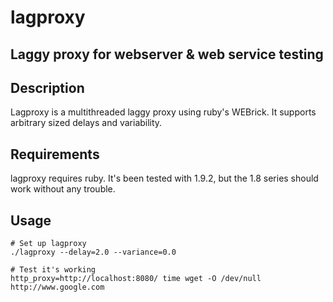 # lagproxy
## Laggy proxy for webserver & web service testing

## Description

Lagproxy is a multithreaded laggy proxy using ruby's WEBrick. It supports arbitrary sized delays and variability.

## Requirements

lagproxy requires ruby. It's been tested with 1.9.2, but the 1.8 series should work without any trouble.

## Usage

	# Set up lagproxy
	./lagproxy --delay=2.0 --variance=0.0

	# Test it's working
	http_proxy=http://localhost:8080/ time wget -O /dev/null http://www.google.com 

